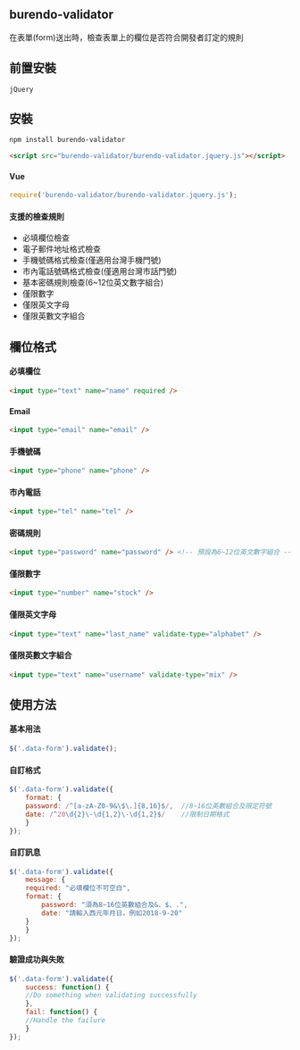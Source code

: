 ## burendo-validator
在表單(form)送出時，檢查表單上的欄位是否符合開發者訂定的規則
## 前置安裝
    jQuery
## 安裝
```sh
npm install burendo-validator
```
```html
<script src="burendo-validator/burendo-validator.jquery.js"></script>
```
#### Vue
```javascript
require('burendo-validator/burendo-validator.jquery.js');
```
#### 支援的檢查規則
* 必填欄位檢查
* 電子郵件地址格式檢查
* 手機號碼格式檢查(僅適用台灣手機門號)
* 市內電話號碼格式檢查(僅適用台灣市話門號)
* 基本密碼規則檢查(6~12位英文數字組合)
* 僅限數字
* 僅限英文字母
* 僅限英數文字組合
## 欄位格式
#### 必填欄位
```html
<input type="text" name="name" required />
```
#### Email
```html
<input type="email" name="email" />
```
#### 手機號碼
```html
<input type="phone" name="phone" />
```
#### 市內電話
```html
<input type="tel" name="tel" />
```
#### 密碼規則
```html
<input type="password" name="password" /> <!-- 預設為6~12位英文數字組合 -->
```
#### 僅限數字
```html
<input type="number" name="stock" />
```
#### 僅限英文字母
```html
<input type="text" name="last_name" validate-type="alphabet" />
```
#### 僅限英數文字組合
```html
<input type="text" name="username" validate-type="mix" />
```
## 使用方法
#### 基本用法
```javascript
$('.data-form').validate();
```
#### 自訂格式
```javascript
$('.data-form').validate({
    format: {
	password: /^[a-zA-Z0-9&\$\.]{8,16}$/,  //8~16位英數組合及限定符號
	date: /^20\d{2}\-\d{1,2}\-\d{1,2}$/    //限制日期格式
    }
});
```
#### 自訂訊息
```javascript
$('.data-form').validate({
    message: {
	required: "必填欄位不可空白",
	format: {
	    password: "須為8~16位英數組合及&、$、.",
	    date: "請輸入西元年月日，例如2018-9-20"
	}
    }
});
```
#### 驗證成功與失敗
```javascript
$('.data-form').validate({
    success: function() {
	//Do something when validating successfully
    },
    fail: function() {
	//Handle the failure
    }
});
```
